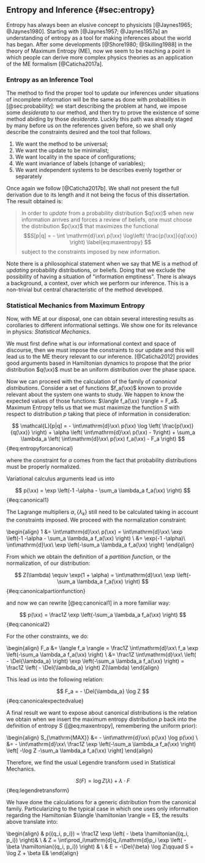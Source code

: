 
## Entropy and Inference {#sec:entropy}

Entropy has always been an elusive concept to physicists [@Jaynes1965; @Jaynes1980]. Starting with [@Jaynes1957; @Jaynes1957a] an understanding of entropy as a tool for making inferences about the world has began. After some developments [@Shore1980; @Skilling1988] in the theory of Maximum Entropy (ME), now we seem to be reaching a point in which people can derive more complex physics theories as an application of the ME formalism [@Caticha2017a].

### Entropy as an Inference Tool

The method to find the proper tool to update our inferences under situations of incomplete information will be the same as done with probabilities in [@sec:probability]: we start describing the problem at hand, we impose some _desiderata_ to our method, and then try to prove the existence of some method abiding by those _desiderata_. Luckily this path was already staged by many before us on the references given before, so we shall only describe the constraints desired and the tool that follows.

1. We want the method to be universal;
2. We want the update to be minimalist;
3. We want locality in the space of configurations;
4. We want invariance of labels (change of variables);
5. We want independent systems to be describes evenly together or separately

Once again we follow [@Caticha2017b]. We shall not present the full derivation due to its length and it not being the focus of this dissertation. The result obtained is:

> In order to _update_ from a probability distribution $q(\xx)$ when new information arrives and forces a review of beliefs, one must choose the distribution $p(\xx)$ that maximizes the functional $$S[p|q] = - \int \mathrm{d}\xx\ p(\xx) \log\left( \frac{p(\xx)}{q(\xx)} \right) \label{eq:maxentropy} $$ subject to the constraints imposed by new information.

Note there is a philosophical statement when we say that ME is a method of _updating_ probability distributions, or beliefs. Doing that we exclude the possibility of having a situation of "information emptiness". There is always a background, a context, over which we perform our inference. This is a non-trivial but central characteristic of the method developed.

### Statistical Mechanics from Maximum Entropy

Now, with ME at our disposal, one can obtain several interesting results as corollaries to different informational settings. We show one for its relevance in physics: _Statistical Mechanics_.

We must first define what is our informational context and space of discourse, then we must impose the constraints to our update and this will lead us to the ME theory relevant to our inference. [@Caticha2012] provides good arguments based in Hamiltonian dynamics to propose that the prior distribution $q(\xx)$ must be an uniform distribution over the phase space.  <!-- The space of discourse is that of a phase space $z=(q, p)$, as usual in mechanical systems. -->

Now we can proceed with the calculation of the family of  _canonical distributions_. Consider a set of functions $f_a(\xx)$ known to provide relevant about the system one wants to study. We happen to know the expected values of those functions: $\langle f_a(\xx) \rangle = F_a$. Maximum Entropy tells us that we must maximize the function $S$ with respect to distribution $p$ taking that piece of information in consideration:

$$ \mathcal{L}[p|q] = - \int\mathrm{d}\xx\ p(\xx) \log \left( \frac{p(\xx)}{q(\xx)} \right) + \alpha \left( \int\mathrm{d}\xx\ p(\xx) - 1\right) + \sum_a \lambda_a \left( \int\mathrm{d}\xx\ p(\xx) f_a(\xx) - F_a \right) $$ {#eq:entropyforcanonical}

where the constraint for $\alpha$ comes from the fact that probability distributions must be properly normalized.

Variational calculus arguments lead us into

$$ p(\xx) = \exp \left(-1 -\alpha - \sum_a \lambda_a f_a(\xx) \right) $$ {#eq:canonical1}

The Lagrange multipliers $\alpha, \{\lambda_k\}$ still need to be calculated taking in account the constraints imposed. We proceed with the normalization constraint:

\begin{align}
    1 &= \int\mathrm{d}\xx\ p(\xx) = \int\mathrm{d}\xx\ \exp \left(-1 -\alpha - \sum_a \lambda_a f_a(\xx) \right) \\
    &= \exp(-1 -\alpha)\ \int\mathrm{d}\xx\ \exp \left(-\sum_a \lambda_a f_a(\xx) \right)
\end{align}

From which we obtain the definition of a _partition function_, or the normalization, of our distribution:

$$ Z(\lambda) \equiv \exp(1 + \alpha) = \int\mathrm{d}\xx\ \exp \left(-\sum_a \lambda_a f_a(\xx) \right) $$ {#eq:canonicalpartionfunction}

and now we can rewrite [@eq:canonical1] in a more familiar way:

$$ p(\xx) = \frac1Z \exp \left(-\sum_a \lambda_a f_a(\xx) \right) $$ {#eq:canonical2}

For the other constraints, we do:

\begin{align}
    F_a &= \langle f_a \rangle = \frac1Z \int\mathrm{d}\xx\ f_a \exp \left(-\sum_a \lambda_a f_a(\xx) \right) \\
    &=  \frac1Z \int\mathrm{d}\xx\ \left( - \Del{\lambda_a} \right) \exp \left(-\sum_a \lambda_a f_a(\xx) \right) = \frac1Z \left( - \Del{\lambda_a} \right) Z(\lambda)
\end{align}

This lead us into the following relation:

$$ F_a = - \Del{\lambda_a} \log Z $$ {#eq:canonicalexpectedvalue}

A final result we want to expose about canonical distributions is the relation we obtain when we insert the maximum entropy distribution $p$ back into the definition of entropy $S$ ([@eq:maxentropy], remembering the uniform prior):

\begin{align}
    S_{\mathrm{MAX}} &= - \int\mathrm{d}\xx\ p(\xx) \log p(\xx) \\
    &= - \int\mathrm{d}\xx\ \frac1Z \exp \left(-\sum_a \lambda_a f_a(\xx) \right) \left[ -\log Z -\sum_a \lambda_a f_a(\xx) \right]
\end{align}

Therefore, we find the usual Legendre transform used in Statistical Mechanics.

$$ S(F) = \log Z(\lambda) + \lambda \cdot F $$ {#eq:legendretransform}

We have done the calculations for a generic distribution from the canonical family. Particularizing to the typical case in which one uses only information regarding the Hamiltonian $\langle \hamiltonian \rangle = E$, the results above translate into:

\begin{align}
    & p(\{q_i, p_i\}) = \frac1Z \exp \left( - \beta \hamiltonian(\{q_i, p_i\}) \right)&  \\
    & Z = \int\prod_i\mathrm{d}q_i\mathrm{d}p_i \exp \left( - \beta \hamiltonian(\{q_i, p_i\}) \right) & \\
    & E = -\Del{\beta} \log Z\qquad S = \log Z + \beta E&
\end{align}
